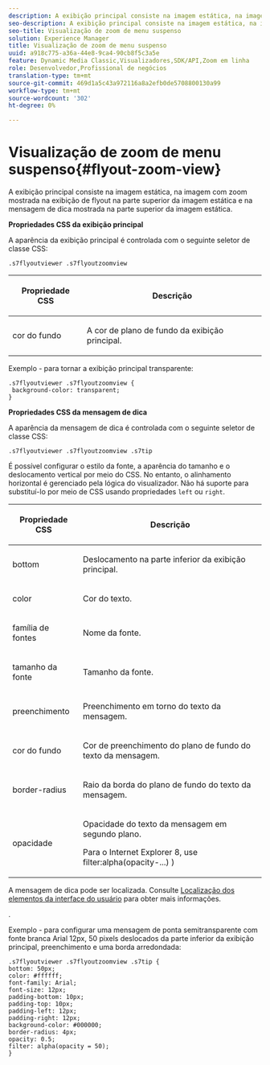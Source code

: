 ```yaml
---
description: A exibição principal consiste na imagem estática, na imagem com zoom mostrada na exibição de flyout na parte superior da imagem estática e na mensagem de dica mostrada na parte superior da imagem estática.
seo-description: A exibição principal consiste na imagem estática, na imagem com zoom mostrada na exibição de flyout na parte superior da imagem estática e na mensagem de dica mostrada na parte superior da imagem estática.
seo-title: Visualização de zoom de menu suspenso
solution: Experience Manager
title: Visualização de zoom de menu suspenso
uuid: a918c775-a36a-44e8-9ca4-90cb8f5c3a5e
feature: Dynamic Media Classic,Visualizadores,SDK/API,Zoom em linha
role: Desenvolvedor,Profissional de negócios
translation-type: tm+mt
source-git-commit: 469d1a5c43a972116a8a2efb0de5708800130a99
workflow-type: tm+mt
source-wordcount: '302'
ht-degree: 0%

---
```



# Visualização de zoom de menu suspenso{#flyout-zoom-view}

A exibição principal consiste na imagem estática, na imagem com zoom mostrada na exibição de flyout na parte superior da imagem estática e na mensagem de dica mostrada na parte superior da imagem estática.

<!--<a id="section_061E550C1C1D4DB2BD663A898895B38C"></a>-->

**Propriedades CSS da exibição principal**

A aparência da exibição principal é controlada com o seguinte seletor de classe CSS:

```
.s7flyoutviewer .s7flyoutzoomview
```

<table id="table_94EE3F5BBE4547C0B4943471CEE7EDE4"> 
 <thead> 
  <tr> 
   <th colname="col1" class="entry"> <p> Propriedade CSS </p> </th> 
   <th colname="col2" class="entry"> <p>Descrição </p> </th> 
  </tr> 
 </thead>
 <tbody> 
  <tr> 
   <td colname="col1"> <p> <span class="codeph"> cor do fundo  </span> </p> </td> 
   <td colname="col2"> <p> A cor de plano de fundo da exibição principal. </p> </td> 
  </tr> 
 </tbody> 
</table>

Exemplo - para tornar a exibição principal transparente:

```
.s7flyoutviewer .s7flyoutzoomview { 
 background-color: transparent; 
}
```

**Propriedades CSS da mensagem de dica**

A aparência da mensagem de dica é controlada com o seguinte seletor de classe CSS:

```
.s7flyoutviewer .s7flyoutzoomview .s7tip
```

É possível configurar o estilo da fonte, a aparência do tamanho e o deslocamento vertical por meio do CSS. No entanto, o alinhamento horizontal é gerenciado pela lógica do visualizador. Não há suporte para substituí-lo por meio de CSS usando propriedades `left` ou `right`.

<table id="table_DCF6B69A9D8C4DB7A10C4572F7484799"> 
 <thead> 
  <tr> 
   <th colname="col1" class="entry"> <p> Propriedade CSS </p> </th> 
   <th colname="col2" class="entry"> <p>Descrição </p> </th> 
  </tr> 
 </thead>
 <tbody> 
  <tr> 
   <td colname="col1"> <p> <span class="codeph"> bottom  </span> </p> </td> 
   <td colname="col2"> <p>Deslocamento na parte inferior da exibição principal. </p> </td> 
  </tr> 
  <tr> 
   <td colname="col1"> <p> <span class="codeph"> color  </span> </p> </td> 
   <td colname="col2"> <p>Cor do texto. </p> </td> 
  </tr> 
  <tr> 
   <td colname="col1"> <p> <span class="codeph"> família de fontes  </span> </p> </td> 
   <td colname="col2"> <p>Nome da fonte. </p> </td> 
  </tr> 
  <tr> 
   <td colname="col1"> <p> <span class="codeph"> tamanho da fonte  </span> </p> </td> 
   <td colname="col2"> <p>Tamanho da fonte. </p> </td> 
  </tr> 
  <tr> 
   <td colname="col1"> <p> <span class="codeph"> preenchimento  </span> </p> </td> 
   <td colname="col2"> <p>Preenchimento em torno do texto da mensagem. </p> </td> 
  </tr> 
  <tr> 
   <td colname="col1"> <p> <span class="codeph"> cor do fundo  </span> </p> </td> 
   <td colname="col2"> <p>Cor de preenchimento do plano de fundo do texto da mensagem. </p> </td> 
  </tr> 
  <tr> 
   <td colname="col1"> <p> <span class="codeph"> border-radius  </span> </p> </td> 
   <td colname="col2"> <p>Raio da borda do plano de fundo do texto da mensagem. </p> </td> 
  </tr> 
  <tr> 
   <td colname="col1"> <p> <span class="codeph"> opacidade  </span> </p> </td> 
   <td colname="col2"> <p>Opacidade do texto da mensagem em segundo plano. </p> <p>Para o Internet Explorer 8, use <span class="codeph"> filter:alpha(opacity-...) ) </span> </p> </td> 
  </tr> 
 </tbody> 
</table>

A mensagem de dica pode ser localizada. Consulte [Localização dos elementos da interface do usuário](../../../c-html5-s7-aem-asset-viewers/c-html5-inlinezoom-viewer-about/c-html5-inlinezoom-viewer-localization.md#concept-6c8e58c611934e93ae3f211f46e15c27) para obter mais informações.

.

Exemplo - para configurar uma mensagem de ponta semitransparente com fonte branca Arial 12px, 50 pixels deslocados da parte inferior da exibição principal, preenchimento e uma borda arredondada:

```
.s7flyoutviewer .s7flyoutzoomview .s7tip { 
bottom: 50px; 
color: #ffffff; 
font-family: Arial; 
font-size: 12px; 
padding-bottom: 10px; 
padding-top: 10px; 
padding-left: 12px; 
padding-right: 12px; 
background-color: #000000; 
border-radius: 4px; 
opacity: 0.5; 
filter: alpha(opacity = 50); 
}
```


